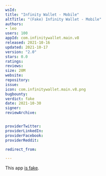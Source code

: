 ```yaml
---
wsId: 
title: "Infinity Wallet - Mobile"
altTitle: "(Fake) Infinity Wallet - Mobile"
authors:
- leo
users: 100
appId: com.infinitywallet.main.v8
released: 2021-10-16
updated: 2021-10-17
version: "2.0"
stars: 0.0
ratings: 
reviews: 
size: 20M
website: 
repository: 
issue: 
icon: com.infinitywallet.main.v8.png
bugbounty: 
verdict: fake
date: 2021-10-30
signer: 
reviewArchive:


providerTwitter: 
providerLinkedIn: 
providerFacebook: 
providerReddit: 

redirect_from:

---
```



This app [is fake](https://twitter.com/InfinityWallet/status/1453068315417583622).

